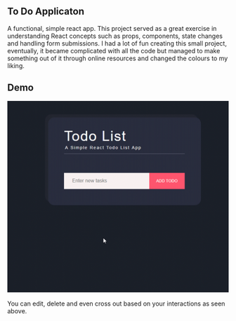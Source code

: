 ## To Do Applicaton
A functional, simple react app. This project served as a great exercise in understanding React concepts such as props, components, state changes and handling form submissions. I had a lot of fun creating this small project, eventually, it became complicated with all the code but managed to make something out of it through online resources and changed the colours to my liking. 
## Demo

![Demo](./demo.gif)

You can edit, delete and even cross out based on your interactions as seen above.
